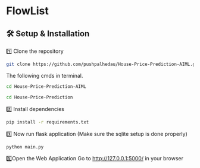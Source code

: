 # FlowList
## 🛠️ Setup & Installation
1️⃣ Clone the repository
```sh
git clone https://github.com/pushpalhedau/House-Price-Prediction-AIML.git
```
The following cmds in terminal.
```sh
cd House-Price-Prediction-AIML
```
```sh
cd House-Price-Prediction
```
2️⃣ Install dependencies
```sh
pip install -r requirements.txt
```
3️⃣ Now run flask application (Make sure the sqlite setup is done properly)
```sh
python main.py
```
5️⃣Open the Web Application
Go to http://127.0.0.1:5000/ in your browser
